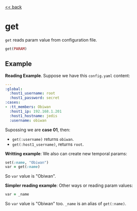 [<< back](../README.md)

# get

`get` reads param value from configuration file.

```ruby
get(PARAM)
```

## Example

**Reading Example**. Suppose we have this `config.yaml` content:

```yaml
---
:global:
  :host1_username: root
  :host1_password: secret
:cases:
- :tt_members: Obiwan
  :host1_ip: 192.168.1.201
  :host1_hostname: jedis
  :username: obiwan
```

Supossing we are **case 01**, then:
* `get(:username)` returns `obiwan`.
* `get(:host1_username)`, returns `root`.

**Writting example**: We also can create new temporal params:

```ruby
set(:name, "Obiwan")
var = get(:name)
```

So `var` value is "Obiwan".

**Simpler reading example**: Other ways or reading param values:

```ruby
var = _name
```

So `var` value is "Obiwan" too. `_name` is an alias of `get(:name)`.
